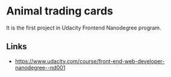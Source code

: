 # Animal trading cards
It is the first project in Udacity Frontend Nanodegree program.

## Links
- https://www.udacity.com/course/front-end-web-developer-nanodegree--nd001
